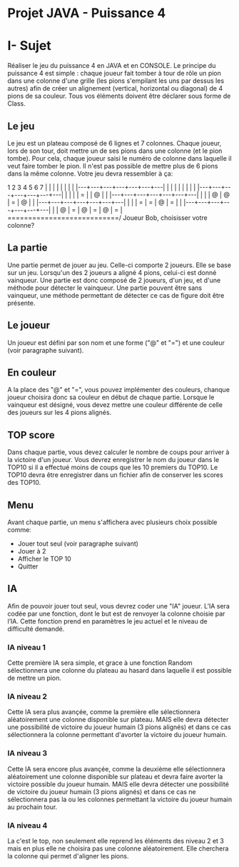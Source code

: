 # Projet JAVA - Puissance 4

# I- Sujet

Réaliser le jeu du puissance 4 en JAVA et en CONSOLE.
Le principe du puissance 4 est simple : chaque joueur fait tomber à tour de rôle un pion dans une colonne d'une grille (les pions s'empilant les uns par dessus les autres) afin de créer un alignement (vertical, horizontal ou diagonal) de 4 pions de sa couleur.
Tous vos éléments doivent être déclarer sous forme de Class.

## Le jeu

Le jeu est un plateau composé de 6 lignes et 7 colonnes.
Chaque joueur, lors de son tour, doit mettre un de ses pions dans une colonne (et le pion tombe). Pour cela, chaque joueur saisi le numéro de colonne dans laquelle il veut faire tomber le pion.
Il n'est pas possible de mettre plus de 6 pions dans la même colonne.
Votre jeu devra ressembler à ça:

   1   2   3   4   5   6   7
 |   |   |   |   |   |   |   |
 |---+---+---+---+---+---+---|
 |   |   |   |   |   |   |   |
 |---+---+---+---+---+---+---|
 |   |   |   | = |   | @ |   |
 |---+---+---+---+---+---+---|
 |   |   | @ | @ | = | @ |   |
 |---+---+---+---+---+---+---|
 |   |   | = | = | @ | = |   |
 |---+---+---+---+---+---+---|
 |   | @ | = | @ | = | @ | = |
 \===========================/
Joueur Bob, choisisser votre colonne?

## La partie

Une partie permet de jouer au jeu. Celle-ci comporte 2 joueurs. Elle se base sur un jeu.
Lorsqu'un des 2 joueurs a aligné 4 pions, celui-ci est donné vainqueur.
Une partie est donc composé de 2 joueurs, d'un jeu, et d'une méthode pour détecter le vainqueur.
Une partie pouvent être sans vainqueur, une méthode permettant de détecter ce cas de figure doit être présente.

## Le joueur

Un joueur est défini par son nom et une forme ("@" et "=") et une couleur (voir paragraphe suivant).

## En couleur

A la place des "@" et "=", vous pouvez implémenter des couleurs, chanque joueur choisira donc sa couleur en début de chaque partie.
Lorsque le vainqueur est désigné, vous devez mettre une couleur différente de celle des joueurs sur les 4 pions alignés.

## TOP score

Dans chaque partie, vous devez calculer le nombre de coups pour arriver à la victoire d'un joueur.
Vous devrez enregistrer le nom du joueur dans le TOP10 si il a effectué moins de coups que les 10 premiers du TOP10.
Le TOP10 devra être enregistrer dans un fichier afin de conserver les scores des TOP10.

## Menu
Avant chaque partie, un menu s'affichera avec plusieurs choix possible comme:
- Jouer tout seul (voir paragraphe suivant)
- Jouer à 2 
- Afficher le TOP 10
- Quitter

## IA

Afin de pouvoir jouer tout seul, vous devrez coder une "IA" joueur.
L’IA sera codée par une fonction, dont le but est de renvoyer la colonne choisie par l’IA.
Cette fonction prend en paramètres le jeu actuel et le niveau de difficulté demandé.

### IA niveau 1

Cette première IA sera simple, et grace à une fonction Random sélectionnera une colonne du plateau au hasard dans laquelle il est possible de mettre un pion.

### IA niveau 2

Cette IA sera plus avançée, comme la première elle sélectionnera aléatoirement une colonne disponible sur plateau. MAIS elle devra détecter une possibilité de victoire du joueur humain (3 pions alignés) et dans ce cas sélectionnera la colonne permettant d'avorter la victoire du joueur humain.

### IA niveau 3

Cette IA sera encore plus avançée, comme la deuxième elle sélectionnera aléatoirement une colonne disponible sur plateau et devra faire avorter la victoire possible du joueur humain. MAIS elle devra détecter une possibilité de victoire du joueur humain (3 pions alignés) et dans ce cas ne sélectionnera pas la ou les colonnes permettant la victoire du joueur humain au prochain tour.

### IA niveau 4

La c'est le top, non seulement elle reprend les éléments des niveau 2 et 3 mais en plus elle ne choisira pas une colonne aléatoirement. Elle cherchera la colonne qui permet d'aligner les pions.
